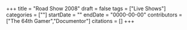 +++
title = "Road Show 2008"
draft = false
tags = ["Live Shows"]
categories = [""]
startDate = ""
endDate = "0000-00-00"
contributors = ["The 64th Gamer","Documentor"]
citations = []
+++
